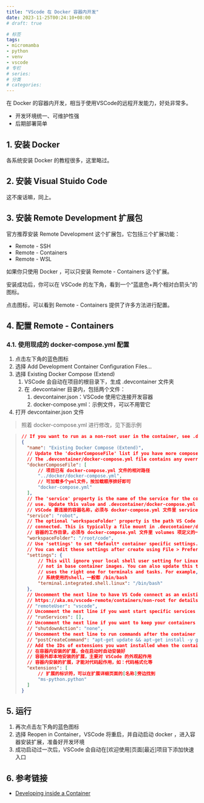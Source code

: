 ```yaml
---
title: "VScode 在 Docker 容器内开发"
date: 2023-11-25T00:24:10+08:00
# draft: true

# 标签
tags:
- micromamba
- python
- venv
- vscode
# 专栏
# series:
# 分类
# categories:
---
```


在 Docker 的容器内开发，相当于使用VSCode的远程开发能力，好处非常多。

- 开发环境统一、可维护性强
- 后期部署简单

## 1. 安装 Docker

各系统安装 Docker 的教程很多，这里略过。

## 2. 安装 Visual Stuido Code

这不废话嘛，同上。

## 3. 安装 Remote Development 扩展包

官方推荐安装 Remote Development 这个扩展包，它包括三个扩展功能：

- Remote - SSH
- Remote - Containers
- Remote - WSL

如果你只使用 Docker ，可以只安装 Remote - Containers 这个扩展。

安装成功后，你可以在 VSCode 的左下角，看到一个“蓝底色+两个相对白箭头”的图标。

点击图标，可以看到 Remote - Containers 提供了许多方法进行配置。

## 4. 配置 Remote - Containers

### 4.1. 使用现成的 docker-compose.yml 配置

1. 点击左下角的蓝色图标
1. 选择 Add Development Container Configuration Files...
1. 选择 Existing Docker Compose (Extend)
    1. VSCode 会自动在项目的根目录下，生成 .devcontainer 文件夹
    1. 在 .devcontainer 目录内，包括两个文件：
        1. devcontainer.json：VSCode 使用它连接开发容器
        1. docker-compose.yml：示例文件，可以不用管它
1. 打开 devcontainer.json 文件

> 照着 docker-compose.yml 进行修改，见下面示例

> ```json
> // If you want to run as a non-root user in the container, see .devcontainer/docker-compose.yml.
> {
>   "name": "Existing Docker Compose (Extend)",
>   // Update the 'dockerComposeFile' list if you have more compose files or use different names.
>   // The .devcontainer/docker-compose.yml file contains any overrides you need/want to make.
>   "dockerComposeFile": [
>       // 项目已有 docker-compose.yml 文件的相对路径
>       "../docker/docker-compose.yml",
>       // 可加载多个yml文件，按加载顺序排好即可
>       "docker-compose.yml"
>   ],
>   // The 'service' property is the name of the service for the container that VS Code should
>   // use. Update this value and .devcontainer/docker-compose.yml to the real service name.
>   // VSCode 要连接的容器名称，必须与 docker-compose.yml 文件里 services 项定义的一致
>   "service": "robot",
>   // The optional 'workspaceFolder' property is the path VS Code should open by default when
>   // connected. This is typically a file mount in .devcontainer/docker-compose.yml
>   // 容器的工作目录，必须与 docker-compose.yml 文件里 volumes 项定义的一致
>   "workspaceFolder": "/root/code",
>   // Use 'settings' to set *default* container specific settings.json values on container create.
>   // You can edit these settings after create using File > Preferences > Settings > Remote.
>   "settings": {
>       // This will ignore your local shell user setting for Linux since shells like zsh are typically
>       // not in base container images. You can also update this to an specific shell to ensure VS Code
>       // uses the right one for terminals and tasks. For example, /bin/bash (or /bin/ash for Alpine).
>       // 系统使用的shell，一般都 /bin/bash
>       "terminal.integrated.shell.linux": "/bin/bash"
>   },
>   // Uncomment the next line to have VS Code connect as an existing non-root user in the container. See
>   // https://aka.ms/vscode-remote/containers/non-root for details on adding a non-root user if none exist.
>   // "remoteUser": "vscode",
>   // Uncomment the next line if you want start specific services in your Docker Compose config.
>   // "runServices": [],
>   // Uncomment the next line if you want to keep your containers running after VS Code shuts down.
>   // "shutdownAction": "none",
>   // Uncomment the next line to run commands after the container is created - for example installing git.
>   // "postCreateCommand": "apt-get update && apt-get install -y git",
>   // Add the IDs of extensions you want installed when the container is created in the array below.
>   // 在容器内安装的扩展，会在启动时自动安装好
>   // 容器外即本地安装的扩展，主要对 VSCode 的外观起作用
>   // 容器内安装的扩展，才能对代码起作用，如：代码格式化等
>   "extensions": [
>       // 扩展的标识符，可以在扩展详细页面的[名称]旁边找到
>       "ms-python.python"
>   ]
> }
> ```

## 5. 运行

1. 再次点击左下角的蓝色图标
1. 选择 Reopen in Container，VSCode 将重启，并自动启动 docker ，进入容器安装扩展，准备好开发环境
1. 成功启动过一次后，VSCode 会自动在[欢迎使用]页面[最近]项目下添加快速入口

## 6. 参考链接

- [Developing inside a Container](https://code.visualstudio.com/docs/remote/containers)

